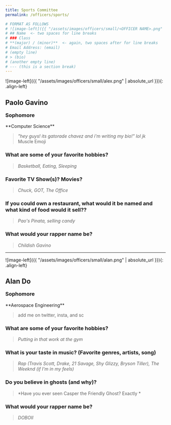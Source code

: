 ```yaml
---
title: Sports Committee
permalink: /officers/sports/

# FORMAT AS FOLLOWS
# ![image-left]({{ "/assets/images/officers/small/<OFFICER NAME>.png" | absolute_url }}){: .align-left}
# ## Name  <- two spaces for line breaks
# ### Class
# **(major) / (minor)**  <- again, two spaces after for line breaks
# Email Address: (email)
# (empty line)
# > (bio)
# (another empty line)
# --- (this is a section break)
---
```


![image-left]({{ "/assets/images/officers/small/alex.png" | absolute_url }}){: .align-left}
## Paolo Gavino
<p style="margin-bottom: 0.45em; padding: 0"><a href="https://www.instagram.com/lexionboard/" style="margin: 0; padding: 0"><i class="fa fa-2x fa-fw fa-instagram" style="color: #494e48"></i></a>
<a href="mailto:pmg416@vt.edu" style="margin: 0; padding: 0"><i class="fa fa-2x fa-fw fa-envelope" style="color: #494e48"></i></a></p>
<h3 style="margin-top: 0">Sophomore</h3>
**Computer Science**

> *"hey guys! its gatorade chavez and i'm writing my bio!" lol jk*  
> Muscle Emoji

### **What are some of your favorite hobbies?**

> *Basketball, Eating, Sleeping*

### **Favorite TV Show(s)? Movies?**

> *Chuck, GOT, The Office*

### **If you could own a restaurant, what would it be named and what kind of food would it sell??**

> *Pao's Pinata, selling candy*

### **What would your rapper name be?**

> *Childish Gavino*

---

![image-left]({{ "/assets/images/officers/small/alan.png" | absolute_url }}){: .align-left}
## Alan Do
<p style="margin-bottom: 0.45em; padding: 0"><a href="https://twitter.com/_roll_thedicee" style="color: #494e48"><i class="fa fa-2x fa-fw fa-twitter"></i></a>
<p style="margin-bottom: 0.45em; padding: 0"><a href="https://www.snapchat.com/add/alann_do" style="margin: 0; padding: 0"><i class="fa fa-2x fa-fw fa-snapchat-square" style="color: #494e48"></i></a>
<a href="mailto:alan.do2017@gmail.com" style="margin: 0; padding: 0"><i class="fa fa-2x fa-fw fa-envelope" style="color: #494e48"></i></a></p>
<h3 style="margin-top: 0">Sophomore</h3>
**Aerospace Engineering**

> add me on twitter, insta, and sc

### **What are some of your favorite hobbies?**

> *Putting in that work at the gym*

### **What is your taste in music? (Favorite genres, artists, song)**

> *Rap (Travis Scott, Drake,  21 Savage, Shy Glizzy, Bryson Tiller), The Weeknd (if I'm in my feels)*

### **Do you believe in ghosts (and why)?**

> *Have you ever seen Casper the Friendly Ghost? Exactly *

### **What would your rapper name be?**

> *DOBOII*
